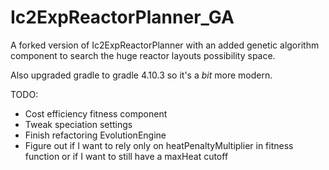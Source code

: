 Ic2ExpReactorPlanner_GA
====================

A forked version of Ic2ExpReactorPlanner with an added genetic algorithm component to search the huge reactor layouts possibility space.

Also upgraded gradle to gradle 4.10.3 so it's a _bit_ more modern.

TODO:
 - Cost efficiency fitness component
 - Tweak speciation settings
 - Finish refactoring EvolutionEngine
 - Figure out if I want to rely only on heatPenaltyMultiplier in fitness function or if I want to still have a maxHeat cutoff
